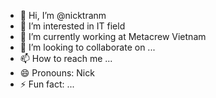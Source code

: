 - 👋 Hi, I’m @nicktranm
- 👀 I’m interested in IT field
- 🌱 I’m currently working at Metacrew Vietnam
- 💞️ I’m looking to collaborate on ...
- 📫 How to reach me ...
- 😄 Pronouns: Nick
- ⚡ Fun fact: ...

<!---
nicktranm/nicktranm is a ✨ special ✨ repository because its `README.md` (this file) appears on your GitHub profile.
You can click the Preview link to take a look at your changes.
--->
